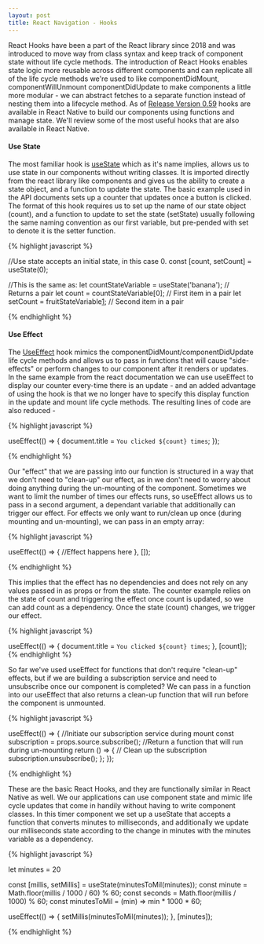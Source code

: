```yaml
---
layout: post
title: React Navigation - Hooks
---
```


React Hooks have been a part of the React library since 2018 and was introduced to move way from class syntax and keep track of component state without life cycle methods.  The introduction of React Hooks enables state logic more reusable across different components and can replicate all of the life cycle methods we're used to like componentDidMount, componentWillUnmount componentDidUpdate to make components a little more modular - we can abstract fetches to a separate function instead of nesting them into a lifecycle method.  As of [Release Version 0.59][1] hooks are available in React Native to build our components using functions and manage state.  We'll review some of the most useful hooks that are also available in React Native.


#### Use State
The most familiar hook is [useState][3] which as it's name implies, allows us to use state in our components without writing classes.  It is imported directly from the react library like components and gives us the ability to create a state object, and a function to update the state.  The basic example used in the API documents sets up a counter that updates once a button is clicked.  The format of this hook requires us to set up the name of our state object (count), and a function to update to set the state (setState) usually following the same naming convention as our first variable, but pre-pended with set to denote it is the setter function.

{% highlight javascript %}

//Use state accepts an initial state, in this case 0.
const [count, setCount] = useState(0);

//This is the same as:
  let countStateVariable = useState('banana'); // Returns a pair
  let count = countStateVariable[0]; // First item in a pair
  let setCount = fruitStateVariable[1]; // Second item in a pair

{% endhighlight %}


#### Use Effect
The [UseEffect][2] hook mimics the componentDidMount/componentDidUpdate life cycle methods and allows us to pass in functions that will cause "side-effects" or perform changes to our component after it renders or updates.  In the same example from the react documentation we can use useEffect to display our counter every-time there is an update - and an added advantage of using the hook is that we no longer have to specify this display function in the update and mount life cycle methods. 
The resulting lines of code are also reduced - 

{% highlight javascript %}

useEffect(() => {
    document.title = `You clicked ${count} times`;
  });

{% endhighlight %}

Our "effect" that we are passing into our function is structured in a way that we don't need to "clean-up" our effect, as in we don't need to worry about doing anything during the un-mounting of the component.  Sometimes we want to limit the number of times our effects runs, so useEffect allows us to pass in a second argument, a dependant variable that additionally can trigger our effect.  For effects we only want to run/clean up once (during mounting and un-mounting), we can pass in an empty array:

{% highlight javascript %}

useEffect(() => {
    //Effect happens here
  }, []);
 
{% endhighlight %}

This implies that the effect has no dependencies and does not rely on any values passed in as props or from the state.  The counter example relies on the state of count and triggering the effect once count is updated, so we can add count as a dependency.  Once the state (count) changes, we trigger our effect.

{% highlight javascript %}

useEffect(() => {
  document.title = `You clicked ${count} times`;
}, [count]); 
{% endhighlight %}

So far we've used useEffect for functions that don't require "clean-up" effects, but if we are building a subscription service and need to unsubscribe once our component is completed?  We can pass in a function into our useEffect that also returns a clean-up function that will run before the component is unmounted.


{% highlight javascript %}

useEffect(() => {
//Initiate our subscription service during mount
  const subscription = props.source.subscribe();
//Return a function that will run during un-mounting
  return () => {
// Clean up the subscription
    subscription.unsubscribe();
  };
});

{% endhighlight %}

These are the basic React Hooks, and they are functionally similar in React Native as well.  We our applications can use component state and mimic life cycle updates that come in handily without having to write component classes.  In this timer component we set up a useState that accepts a function that converts minutes to milliseconds, and additionally we update our milliseconds state according to the change in minutes with the minutes variable as a dependency. 

{% highlight javascript %}

let minutes = 20

const [millis, setMillis] = useState(minutesToMil(minutes));
const minute = Math.floor(millis / 1000 / 60) % 60;
const seconds = Math.floor(millis / 1000) % 60;
const minutesToMil = (min) => min * 1000 * 60;

useEffect(() => {
    setMillis(minutesToMil(minutes));
  }, [minutes]);

{% endhighlight %}








[1]:https://reactnative.dev/blog/2019/03/12/releasing-react-native-059
[2]:https://reactjs.org/docs/hooks-effect.html
[3]:https://reactjs.org/docs/hooks-state.html